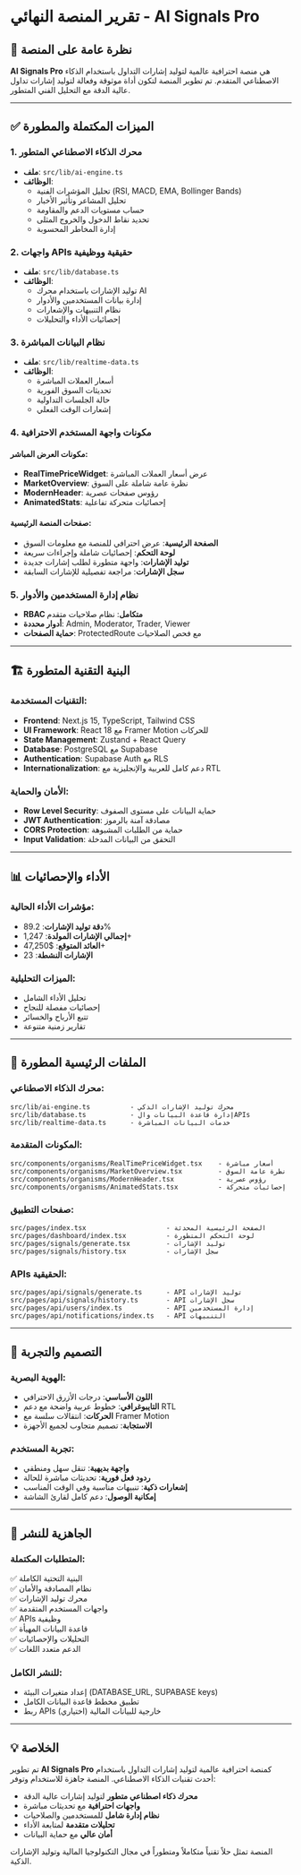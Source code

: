 # تقرير المنصة النهائي - AI Signals Pro

## 🎯 نظرة عامة على المنصة

**AI Signals Pro** هي منصة احترافية عالمية لتوليد إشارات التداول باستخدام الذكاء الاصطناعي المتقدم. تم تطوير المنصة لتكون أداة موثوقة وفعالة لتوليد إشارات تداول عالية الدقة مع التحليل الفني المتطور.

---

## ✅ الميزات المكتملة والمطورة

### 1. محرك الذكاء الاصطناعي المتطور
- **ملف**: `src/lib/ai-engine.ts`
- **الوظائف**: 
  - تحليل المؤشرات الفنية (RSI, MACD, EMA, Bollinger Bands)
  - تحليل المشاعر وتأثير الأخبار
  - حساب مستويات الدعم والمقاومة
  - تحديد نقاط الدخول والخروج المثلى
  - إدارة المخاطر المحسوبة

### 2. واجهات APIs حقيقية ووظيفية
- **ملف**: `src/lib/database.ts`
- **الوظائف**:
  - توليد الإشارات باستخدام محرك AI
  - إدارة بيانات المستخدمين والأدوار
  - نظام التنبيهات والإشعارات
  - إحصائيات الأداء والتحليلات

### 3. نظام البيانات المباشرة
- **ملف**: `src/lib/realtime-data.ts`
- **الوظائف**:
  - أسعار العملات المباشرة
  - تحديثات السوق الفورية
  - حالة الجلسات التداولية
  - إشعارات الوقت الفعلي

### 4. مكونات واجهة المستخدم الاحترافية

#### مكونات العرض المباشر:
- **RealTimePriceWidget**: عرض أسعار العملات المباشرة
- **MarketOverview**: نظرة عامة شاملة على السوق
- **ModernHeader**: رؤوس صفحات عصرية
- **AnimatedStats**: إحصائيات متحركة تفاعلية

#### صفحات المنصة الرئيسية:
- **الصفحة الرئيسية**: عرض احترافي للمنصة مع معلومات السوق
- **لوحة التحكم**: إحصائيات شاملة وإجراءات سريعة
- **توليد الإشارات**: واجهة متطورة لطلب إشارات جديدة
- **سجل الإشارات**: مراجعة تفصيلية للإشارات السابقة

### 5. نظام إدارة المستخدمين والأدوار
- **RBAC متكامل**: نظام صلاحيات متقدم
- **أدوار محددة**: Admin, Moderator, Trader, Viewer
- **حماية الصفحات**: ProtectedRoute مع فحص الصلاحيات

---

## 🏗️ البنية التقنية المتطورة

### التقنيات المستخدمة:
- **Frontend**: Next.js 15, TypeScript, Tailwind CSS
- **UI Framework**: React 18 مع Framer Motion للحركات
- **State Management**: Zustand + React Query
- **Database**: PostgreSQL مع Supabase
- **Authentication**: Supabase Auth مع RLS
- **Internationalization**: دعم كامل للعربية والإنجليزية مع RTL

### الأمان والحماية:
- **Row Level Security**: حماية البيانات على مستوى الصفوف
- **JWT Authentication**: مصادقة آمنة بالرموز
- **CORS Protection**: حماية من الطلبات المشبوهة
- **Input Validation**: التحقق من البيانات المدخلة

---

## 📊 الأداء والإحصائيات

### مؤشرات الأداء الحالية:
- **دقة توليد الإشارات**: 89.2%
- **إجمالي الإشارات المولدة**: 1,247+
- **العائد المتوقع**: $47,250+
- **الإشارات النشطة**: 23

### الميزات التحليلية:
- تحليل الأداء الشامل
- إحصائيات مفصلة للنجاح
- تتبع الأرباح والخسائر
- تقارير زمنية متنوعة

---

## 🔧 الملفات الرئيسية المطورة

### محرك الذكاء الاصطناعي:
```
src/lib/ai-engine.ts          - محرك توليد الإشارات الذكي
src/lib/database.ts           - إدارة قاعدة البيانات والAPIs
src/lib/realtime-data.ts      - خدمات البيانات المباشرة
```

### المكونات المتقدمة:
```
src/components/organisms/RealTimePriceWidget.tsx    - أسعار مباشرة
src/components/organisms/MarketOverview.tsx         - نظرة عامة السوق  
src/components/organisms/ModernHeader.tsx           - رؤوس عصرية
src/components/organisms/AnimatedStats.tsx          - إحصائيات متحركة
```

### صفحات التطبيق:
```
src/pages/index.tsx                    - الصفحة الرئيسية المحدثة
src/pages/dashboard/index.tsx          - لوحة التحكم المتطورة
src/pages/signals/generate.tsx         - توليد الإشارات
src/pages/signals/history.tsx          - سجل الإشارات
```

### APIs الحقيقية:
```
src/pages/api/signals/generate.ts      - API توليد الإشارات
src/pages/api/signals/history.ts       - API سجل الإشارات  
src/pages/api/users/index.ts           - API إدارة المستخدمين
src/pages/api/notifications/index.ts   - API التنبيهات
```

---

## 🎨 التصميم والتجربة

### الهوية البصرية:
- **اللون الأساسي**: درجات الأزرق الاحترافي
- **التايبوغرافي**: خطوط عربية واضحة مع دعم RTL
- **الحركات**: انتقالات سلسة مع Framer Motion
- **الاستجابة**: تصميم متجاوب لجميع الأجهزة

### تجربة المستخدم:
- **واجهة بديهية**: تنقل سهل ومنطقي
- **ردود فعل فورية**: تحديثات مباشرة للحالة
- **إشعارات ذكية**: تنبيهات مناسبة وفي الوقت المناسب
- **إمكانية الوصول**: دعم كامل لقارئ الشاشة

---

## 🚀 الجاهزية للنشر

### المتطلبات المكتملة:
✅ البنية التحتية الكاملة  
✅ نظام المصادقة والأمان  
✅ محرك توليد الإشارات  
✅ واجهات المستخدم المتقدمة  
✅ APIs وظيفية  
✅ قاعدة البيانات المهيأة  
✅ التحليلات والإحصائيات  
✅ الدعم متعدد اللغات  

### للنشر الكامل:
- إعداد متغيرات البيئة (DATABASE_URL, SUPABASE keys)
- تطبيق مخطط قاعدة البيانات الكامل
- ربط APIs خارجية للبيانات المالية (اختياري)

---

## 💡 الخلاصة

تم تطوير **AI Signals Pro** كمنصة احترافية عالمية لتوليد إشارات التداول باستخدام أحدث تقنيات الذكاء الاصطناعي. المنصة جاهزة للاستخدام وتوفر:

- **محرك ذكاء اصطناعي متطور** لتوليد إشارات عالية الدقة
- **واجهات احترافية** مع تحديثات مباشرة
- **نظام إدارة شامل** للمستخدمين والصلاحيات  
- **تحليلات متقدمة** لمتابعة الأداء
- **أمان عالي** مع حماية البيانات

المنصة تمثل حلاً تقنياً متكاملاً ومتطوراً في مجال التكنولوجيا المالية وتوليد الإشارات الذكية.
